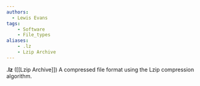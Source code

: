 ```yaml
---
authors:
  - Lewis Evans
tags:
    - Software
    - File_types
aliases:
    - .lz
    - Lzip Archive
---
```

**.lz** ([[Lzip Archive]]) A compressed file format using the Lzip compression algorithm.
